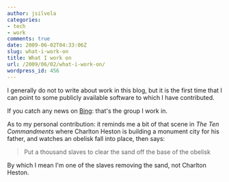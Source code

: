 ```yaml
---
author: jsilvela
categories:
- tech
- work
comments: true
date: 2009-06-02T04:33:06Z
slug: what-i-work-on
title: What I work on
url: /2009/06/02/what-i-work-on/
wordpress_id: 456
---
```


I generally do not to write about work in this blog, but it is the first time that I can point to some publicly available software to which I have contributed.

If you catch any news on [Bing](http://www.bing.com): that's the group I work in.

As to my personal contribution: it reminds me a bit of that scene in _The Ten Commandments_ where Charlton Heston is building a monument city for his father, and watches an obelisk fall into place, then says: 


<blockquote>Put a thousand slaves to clear the sand off the base of the obelisk</blockquote>


By which I mean I'm one of the slaves removing the sand, not Charlton Heston.

